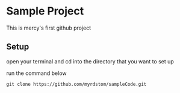 # Sample Project

This is mercy's first github project


## Setup

open your terminal and cd into the directory that you want to set up

run the command below

```
git clone https://github.com/myrdstom/sampleCode.git
```